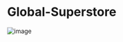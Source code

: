 # Global-Superstore
![image](https://user-images.githubusercontent.com/74753818/231342873-21ebedb1-8ddb-4913-8d06-7edf77286e49.png)
